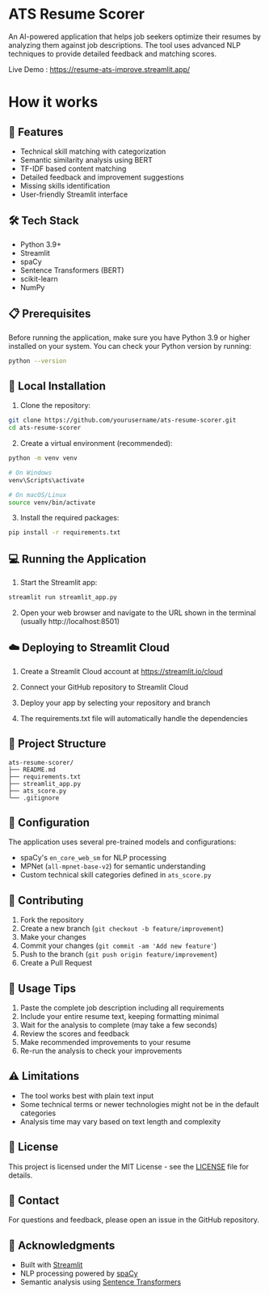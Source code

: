 # ATS Resume Scorer

An AI-powered application that helps job seekers optimize their resumes by analyzing them against job descriptions. The tool uses advanced NLP techniques to provide detailed feedback and matching scores.

Live Demo : https://resume-ats-improve.streamlit.app/

# How it works




## 🌟 Features

- Technical skill matching with categorization
- Semantic similarity analysis using BERT
- TF-IDF based content matching
- Detailed feedback and improvement suggestions
- Missing skills identification
- User-friendly Streamlit interface

## 🛠️ Tech Stack

- Python 3.9+
- Streamlit
- spaCy
- Sentence Transformers (BERT)
- scikit-learn
- NumPy

## 📋 Prerequisites

Before running the application, make sure you have Python 3.9 or higher installed on your system. You can check your Python version by running:

```bash
python --version
```

## 🚀 Local Installation

1. Clone the repository:
```bash
git clone https://github.com/yourusername/ats-resume-scorer.git
cd ats-resume-scorer
```

2. Create a virtual environment (recommended):
```bash
python -m venv venv

# On Windows
venv\Scripts\activate

# On macOS/Linux
source venv/bin/activate
```

3. Install the required packages:
```bash
pip install -r requirements.txt
```

## 💻 Running the Application

1. Start the Streamlit app:
```bash
streamlit run streamlit_app.py
```

2. Open your web browser and navigate to the URL shown in the terminal (usually http://localhost:8501)

## ☁️ Deploying to Streamlit Cloud

1. Create a Streamlit Cloud account at https://streamlit.io/cloud

2. Connect your GitHub repository to Streamlit Cloud

3. Deploy your app by selecting your repository and branch

4. The requirements.txt file will automatically handle the dependencies

## 📁 Project Structure

```
ats-resume-scorer/
├── README.md
├── requirements.txt
├── streamlit_app.py
├── ats_score.py
└── .gitignore
```

## 🔧 Configuration

The application uses several pre-trained models and configurations:

- spaCy's `en_core_web_sm` for NLP processing
- MPNet (`all-mpnet-base-v2`) for semantic understanding
- Custom technical skill categories defined in `ats_score.py`

## 🤝 Contributing

1. Fork the repository
2. Create a new branch (`git checkout -b feature/improvement`)
3. Make your changes
4. Commit your changes (`git commit -am 'Add new feature'`)
5. Push to the branch (`git push origin feature/improvement`)
6. Create a Pull Request

## 📝 Usage Tips

1. Paste the complete job description including all requirements
2. Include your entire resume text, keeping formatting minimal
3. Wait for the analysis to complete (may take a few seconds)
4. Review the scores and feedback
5. Make recommended improvements to your resume
6. Re-run the analysis to check your improvements

## ⚠️ Limitations

- The tool works best with plain text input
- Some technical terms or newer technologies might not be in the default categories
- Analysis time may vary based on text length and complexity

## 📄 License

This project is licensed under the MIT License - see the [LICENSE](LICENSE) file for details.

## 📧 Contact

For questions and feedback, please open an issue in the GitHub repository.

## 🙏 Acknowledgments

- Built with [Streamlit](https://streamlit.io/)
- NLP processing powered by [spaCy](https://spacy.io/)
- Semantic analysis using [Sentence Transformers](https://www.sbert.net/)
